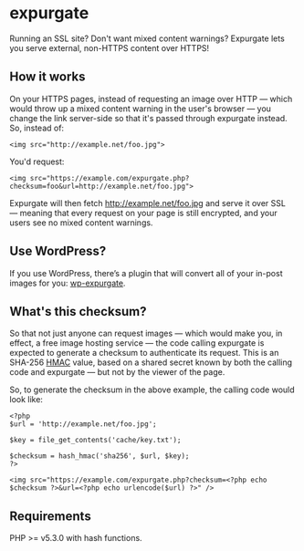 # expurgate

Running an SSL site? Don't want mixed content warnings? Expurgate lets you serve external, non-HTTPS content over HTTPS!

## How it works

On your HTTPS pages, instead of requesting an image over HTTP — which would throw up a mixed content warning in the user's browser — you change the link server-side so that it's passed through expurgate instead. So, instead of:

	<img src="http://example.net/foo.jpg">

You'd request:

	<img src="https://example.com/expurgate.php?checksum=foo&url=http://example.net/foo.jpg">

Expurgate will then fetch http://example.net/foo.jpg and serve it over SSL — meaning that every request on your page is still encrypted, and your users see no mixed content warnings.

## Use WordPress?

If you use WordPress, there’s a plugin that will convert all of your in-post images for you: [wp-expurgate][].

[wp-expurgate]: https://github.com/robmiller/wp-expurgate

## What's this checksum?

So that not just anyone can request images — which would make you, in effect, a free image hosting service — the code calling expurgate is expected to generate a checksum to authenticate its request. This is an SHA-256 [HMAC][] value, based on a shared secret known by both the calling code and expurgate — but not by the viewer of the page.

[HMAC]: http://en.wikipedia.org/wiki/HMAC

So, to generate the checksum in the above example, the calling code would look like:

	<?php
	$url = 'http://example.net/foo.jpg';

	$key = file_get_contents('cache/key.txt');

	$checksum = hash_hmac('sha256', $url, $key);
	?>

	<img src="https://example.com/expurgate.php?checksum=<?php echo $checksum ?>&url=<?php echo urlencode($url) ?>" />

## Requirements

PHP >= v5.3.0 with hash functions.
